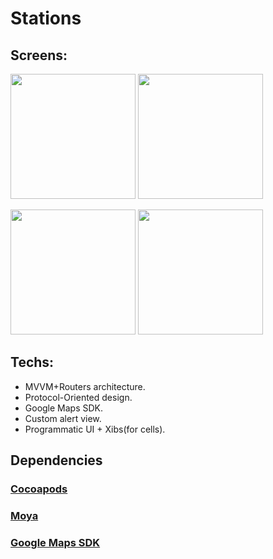 # Stations

## Screens:

<p>
<img width="200px" src="https://user-images.githubusercontent.com/81817904/234425604-eac4c2f7-5385-4650-8bef-e9a14767959b.gif">
<img width="200px" src="https://user-images.githubusercontent.com/81817904/234425627-5a726708-87e5-4527-91fa-edc84f6b05f2.gif">
</p>

<p float="left">
  <img src="https://user-images.githubusercontent.com/81817904/234426215-8ef36917-22c4-4e44-9261-c33ad0cc71f8.jpeg" width="200" />
  <img src="https://user-images.githubusercontent.com/81817904/234426220-93720388-8167-4522-b317-22870e2a528e.jpeg" width="200" />
</p>

## Techs:

* MVVM+Routers architecture.
* Protocol-Oriented design.
* Google Maps SDK.
* Custom alert view.
* Programmatic UI + Xibs(for cells).

## Dependencies

### [Cocoapods](https://github.com/CocoaPods/CocoaPods)

### [Moya](https://github.com/Moya/Moya)

### [Google Maps SDK](https://github.com/googlemaps/google-maps-ios-utils)

